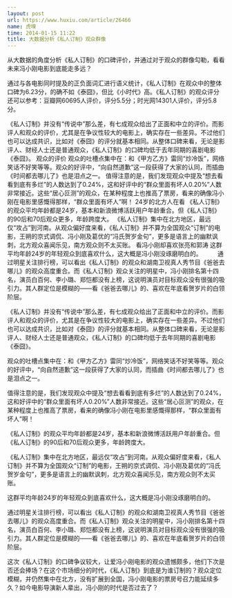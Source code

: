 ```yaml
---
layout: post
url: https://www.huxiu.com/article/26466
name: 虎嗅
time: 2014-01-15 11:22
title: 大数据分析《私人订制》观众群像
---
```

从大数据的角度分析《私人订制》的口碑评价，并通过对于观众的群像勾勒，看看未来冯小刚电影到底能走多远？

通过与各电影同时提及的正负面词汇进行语义统计，《私人订制》在观众中的整体口碑为6.23分，的确不如《泰囧》，但比《小时代》高。《私人订制》的观众评分还可以参考：豆瓣网60695人评价，评分5.5分；时光网14301人评价，评分5.8分。

《私人订制》并没有“传说中”那么差，有七成观众给出了正面和中立的评价。而影评人和观众的评价，尤其是在争议性较大的电影上，确实存在一些差异。不过他们也可以达成共识，比如对《泰囧》的评分就基本相同。从整体口碑来看，无论是影评人、财经人士还是普通观众，《私人订制》的口碑均低于去年同期的喜剧电影《泰囧》。 观众的评价 观众的吐槽点集中在：和《甲方乙方》雷同“炒冷饭”，网络笑话不好笑等等。观众的好评中，“向自然道歉”这一段获得了大家的认同，而插曲《时间都去哪儿了》也是泪点之一。 值得注意的是，我们发现观众中提及“想去看看到底有多烂”的人数达到了0.24%，这和好评中的“群众里面有坏人0.20%”人数非常接近。这些“居心叵测”的观众，在某种程度上也推高了票房，看来的确像冯小刚在电影里感慨得那样，“群众里面有坏人”啊！ 24岁的北方人在看 《私人订制》的观众平均年龄都是24岁，基本和新浪微博活跃用户年龄重合。但《私人订制》的90后和70后观众更多，年龄跨度大。 《私人订制》集中在北方地区，最远仅“攻占”到河南。从观众偏好度来看，《私人订制》并不算为全国观众“订制”的电影，王朔的京式调侃、冯小刚及葛优的“冯氏贺岁金句”，更多是语言上的幽默讽刺，北方观众喜闻乐见，南方观众则不太买账。 看冯小刚却喜欢张亮和郭涛 这群平均年龄24岁的年轻观众到底喜欢什么，这大概是冯小刚没琢磨明白的。 　　 通过明星关注排行榜，可以看出《私人订制》的观众和湖南卫视真人秀节目《爸爸去哪儿》的观众高度重合。而《私人订制》观众关注的明星中，冯小刚排名第十四名，演员白百何、李小璐、郑恺都没有上榜，这说明演员对目标观众没有很强的吸引力。其人群定位是模糊的——看《爸爸去哪儿》的、喜欢在年底看贺岁片的白领阶层。

《私人订制》并没有“传说中”那么差，有七成观众给出了正面和中立的评价。而影评人和观众的评价，尤其是在争议性较大的电影上，确实存在一些差异。不过他们也可以达成共识，比如对《泰囧》的评分就基本相同。从整体口碑来看，无论是影评人、财经人士还是普通观众，《私人订制》的口碑均低于去年同期的喜剧电影《泰囧》。

观众的吐槽点集中在：和《甲方乙方》雷同“炒冷饭”，网络笑话不好笑等等。观众的好评中，“向自然道歉”这一段获得了大家的认同，而插曲《时间都去哪儿了》也是泪点之一。

值得注意的是，我们发现观众中提及“想去看看到底有多烂”的人数达到了0.24%，这和好评中的“群众里面有坏人0.20%”人数非常接近。这些“居心叵测”的观众，在某种程度上也推高了票房，看来的确像冯小刚在电影里感慨得那样，“群众里面有坏人”啊！

《私人订制》的观众平均年龄都是24岁，基本和新浪微博活跃用户年龄重合。但《私人订制》的90后和70后观众更多，年龄跨度大。

《私人订制》集中在北方地区，最远仅“攻占”到河南。从观众偏好度来看，《私人订制》并不算为全国观众“订制”的电影，王朔的京式调侃、冯小刚及葛优的“冯氏贺岁金句”，更多是语言上的幽默讽刺，北方观众喜闻乐见，南方观众则不太买账。

这群平均年龄24岁的年轻观众到底喜欢什么，这大概是冯小刚没琢磨明白的。

通过明星关注排行榜，可以看出《私人订制》的观众和湖南卫视真人秀节目《爸爸去哪儿》的观众高度重合。而《私人订制》观众关注的明星中，冯小刚排名第十四名，演员白百何、李小璐、郑恺都没有上榜，这说明演员对目标观众没有很强的吸引力。其人群定位是模糊的——看《爸爸去哪儿》的、喜欢在年底看贺岁片的白领阶层。

这次《私人订制》的口碑争议较大，让爱冯小刚电影的观众遗憾颇多，他们下次是否还会捧场？在这个市场细分的时代，《私人订制》到底是为谁订制的？观众定位模糊，并仍然集中在北方，没有扩展到全国，冯小刚电影的票房号召力能延续多久？如今电影导演新人辈出，冯小刚的时代是否过去了？

